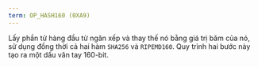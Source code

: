 ```yaml
---
term: OP_HASH160 (0XA9)
---
```


Lấy phần tử hàng đầu từ ngăn xếp và thay thế nó bằng giá trị băm của nó, sử dụng đồng thời cả hai hàm `SHA256` và `RIPEMD160`. Quy trình hai bước này tạo ra một dấu vân tay 160-bit.